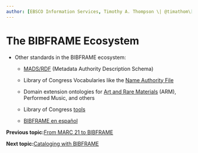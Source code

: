 ```yaml
---
author: [EBSCO Information Services, Timothy A. Thompson \| @timathom\[@indieweb.social\]]
---
```


# The BIBFRAME Ecosystem

-   Other standards in the BIBFRAME ecosystem:

    -   [MADS/RDF](https://www.loc.gov/standards/mads/rdf/) \(Metadata Authority Description Schema\)

    -   Library of Congress Vocabularies like the [Name Authority File](https://id.loc.gov/authorities/names.html)

    -   Domain extension ontologies for [Art and Rare Materials](https://github.com/Art-and-Rare-Materials-BF-Ext/arm) \(ARM\), Performed Music, and others

    -   Library of Congress [tools](https://bibframe.org/)

    -   [BIBFRAME en español](https://docs.google.com/spreadsheets/d/1KgpWmMSyAEVVkfQgBPB0tdf6jk9cJ81z8S_Z9k4mH-8/edit?usp=sharing)


**Previous topic:**[From MARC 21 to BIBFRAME](../../../day_1/lesson_5/topic_1/from_marc_to_bibframe.md)

**Next topic:**[Cataloging with BIBFRAME](../../../day_1/lesson_5/topic_1/cataloging_activity.md)

